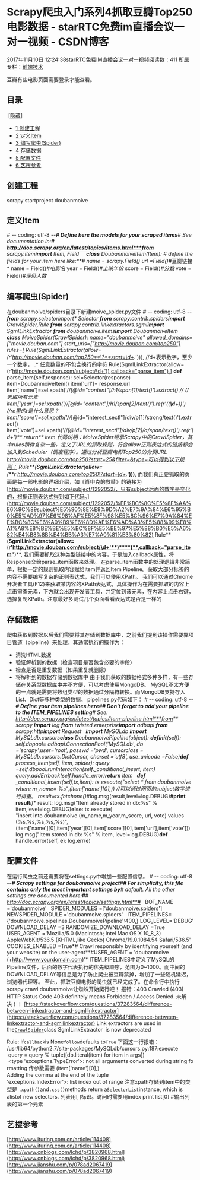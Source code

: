 # Scrapy爬虫入门系列4抓取豆瓣Top250电影数据 - starRTC免费im直播会议一对一视频 - CSDN博客
2017年11月10日 12:24:38[starRTC免费IM直播会议一对一视频](https://me.csdn.net/elesos)阅读数：411
所属专栏：[前端技术](https://blog.csdn.net/column/details/31053.html)
                
豆瓣有些电影页面需要登录才能查看。
## 目录
 [[隐藏](http://192.168.1.100/elesos_com/index.php?title=Scrapy%E7%88%AC%E8%99%AB%E5%85%A5%E9%97%A8%E7%B3%BB%E5%88%974:%E6%8A%93%E5%8F%96%E8%B1%86%E7%93%A3Top250%E7%94%B5%E5%BD%B1%E6%95%B0%E6%8D%AE#)] 
- [1 创建工程](http://192.168.1.100/elesos_com/index.php?title=Scrapy%E7%88%AC%E8%99%AB%E5%85%A5%E9%97%A8%E7%B3%BB%E5%88%974:%E6%8A%93%E5%8F%96%E8%B1%86%E7%93%A3Top250%E7%94%B5%E5%BD%B1%E6%95%B0%E6%8D%AE#.E5.88.9B.E5.BB.BA.E5.B7.A5.E7.A8.8B)
- [2 定义Item](http://192.168.1.100/elesos_com/index.php?title=Scrapy%E7%88%AC%E8%99%AB%E5%85%A5%E9%97%A8%E7%B3%BB%E5%88%974:%E6%8A%93%E5%8F%96%E8%B1%86%E7%93%A3Top250%E7%94%B5%E5%BD%B1%E6%95%B0%E6%8D%AE#.E5.AE.9A.E4.B9.89Item)
- [3 编写爬虫(Spider)](http://192.168.1.100/elesos_com/index.php?title=Scrapy%E7%88%AC%E8%99%AB%E5%85%A5%E9%97%A8%E7%B3%BB%E5%88%974:%E6%8A%93%E5%8F%96%E8%B1%86%E7%93%A3Top250%E7%94%B5%E5%BD%B1%E6%95%B0%E6%8D%AE#.E7.BC.96.E5.86.99.E7.88.AC.E8.99.AB.28Spider.29)
- [4 存储数据](http://192.168.1.100/elesos_com/index.php?title=Scrapy%E7%88%AC%E8%99%AB%E5%85%A5%E9%97%A8%E7%B3%BB%E5%88%974:%E6%8A%93%E5%8F%96%E8%B1%86%E7%93%A3Top250%E7%94%B5%E5%BD%B1%E6%95%B0%E6%8D%AE#.E5.AD.98.E5.82.A8.E6.95.B0.E6.8D.AE)
- [5 配置文件](http://192.168.1.100/elesos_com/index.php?title=Scrapy%E7%88%AC%E8%99%AB%E5%85%A5%E9%97%A8%E7%B3%BB%E5%88%974:%E6%8A%93%E5%8F%96%E8%B1%86%E7%93%A3Top250%E7%94%B5%E5%BD%B1%E6%95%B0%E6%8D%AE#.E9.85.8D.E7.BD.AE.E6.96.87.E4.BB.B6)
- [6 艺搜参考](http://192.168.1.100/elesos_com/index.php?title=Scrapy%E7%88%AC%E8%99%AB%E5%85%A5%E9%97%A8%E7%B3%BB%E5%88%974:%E6%8A%93%E5%8F%96%E8%B1%86%E7%93%A3Top250%E7%94%B5%E5%BD%B1%E6%95%B0%E6%8D%AE#.E8.89.BA.E6.90.9C.E5.8F.82.E8.80.83)
## 创建工程
scrapy startproject doubanmoive
## 定义Item
*# -*- coding: utf-8 -*-**# Define here the models for your scraped items**# See documentation in:**# http://doc.scrapy.org/en/latest/topics/items.html***from** scrapy.item**import** Item, Field
 
 
**class** DoubanmoiveItem(Item):
    *# define the fields for your item here like:**# name = scrapy.Field()*
    url =Field()*#豆瓣链接*
    name = Field()*#电影名*
    year = Field()*#上映年份*
    score = Field()*#分数*
    vote = Field()*#评价人数*
## 编写爬虫(Spider)
在doubanmoive/spiders目录下新建moive_spider.py文件
*# -*- coding: utf-8 -*-***from** scrapy.selector**import** Selector
**from** scrapy.contrib.spiders**import** CrawlSpider,Rule
**from** scrapy.contrib.linkextractors.sgml**import** SgmlLinkExtractor
**from** doubanmoive.items**import** DoubanmoiveItem
 
**class** MoiveSpider(CrawlSpider):
	name="doubanmoive"
	allowed_domains=["movie.douban.com"]
	start_urls=["http://movie.douban.com/top250"]
	rules=[
		Rule(SgmlLinkExtractor(allow=(r'http://movie.douban.com/top250**\?**start=\d+.*'))),     //d+表示数字，至少一个数字， .* 任意数量的不包含换行的字符
		Rule(SgmlLinkExtractor(allow=(r'http://movie.douban.com/subject/\d+')),callback="parse_item"),]   **def** parse_item(self,response):
		sel=Selector(response)
		item=DoubanmoiveItem()
		item['url']= response.url
		item['name']=sel.xpath('//*[@id="content"]/h1/span[1]/text()').extract()        //   //*选取所有元素
		item['year']=sel.xpath('//*[@id="content"]/h1/span[2]/text()').re(r'\((**\d**+)\)')              //re里的r是什么意思？  
		item['score']=sel.xpath('//*[@id="interest_sectl"]/div/p[1]/strong/text()').extract()
		item['vote']=sel.xpath('//*[@id="interest_sectl"]/div/p[2]/a/span/text()').re(r'\d+')**                    return** item
代码说明：MoiveSpider继承Scrapy中的CrawlSpider，其中rules稍微复杂一些，定义了URL的抓取规则，符合allow正则表达式的链接都会加入到Scheduler（调度程序）。通过分析豆瓣电影Top250的分页URL
http://movie.douban.com/top250?start=25&filter=&type=可以得到以下规则：
Rule**(**SgmlLinkExtractor**(**allow=**(**r'http://movie.douban.com/top250\?start=\d+.*'**)****)****)**,
而我们真正要抓取的页面是每一部电影的详细介绍，如《肖申克的救赎》的链接为[http://movie.douban.com/subject/1292052/，只有subject后面的数字是变化的，根据正则表达式得到如下代码。](http://movie.douban.com/subject/1292052/%EF%BC%8C%E5%8F%AA%E6%9C%89subject%E5%90%8E%E9%9D%A2%E7%9A%84%E6%95%B0%E5%AD%97%E6%98%AF%E5%8F%98%E5%8C%96%E7%9A%84%EF%BC%8C%E6%A0%B9%E6%8D%AE%E6%AD%A3%E5%88%99%E8%A1%A8%E8%BE%BE%E5%BC%8F%E5%BE%97%E5%88%B0%E5%A6%82%E4%B8%8B%E4%BB%A3%E7%A0%81%E3%80%82)
Rule**(**SgmlLinkExtractor**(**allow=**(**r'http://movie.douban.com/subject/\d+'**)****)**,callback="parse_item"**)**,
我们需要抓取这种类型链接中的内容，于是加入callback属性，将Response交给parse_item函数来处理。
在parse_item函数中的处理逻辑非常简单，根据一定的规则抓取内容赋给item并返回Item Pipeline。获取大部分标签的内容不需要编写复杂的正则表达式，我们可以使用XPath。
我们可以通过Chrome开发者工具(F12)来获取某内容的XPath表达式，具体操作为在需要抓取的内容上点击审查元素，下方就会出现开发者工具，并定位到该元素，在内容上点击右键，选择复制XPath。注意最好多测试几个页面看看表达式是否是一样的
## 存储数据
爬虫获取到数据以后我们需要将其存储到数据库中，之前我们提到该操作需要靠项目管道（pipeline）来处理，其通常执行的操作为：
- 清洗HTML数据
- 验证解析到的数据（检查项目是否包含必要的字段）
- 检查是否是重复数据（如果重复就删除）
- 将解析到的数据存储到数据库中
由于我们获取的数据格式多种多样，有一些存储在关系型数据库中并不方便，可以考虑使用MongoDB。
MySQL不太方便的一点就是需要将数组类型的数据通过分隔符转换。而MongoDB支持存入List、Dict等多种类型的数据。
pipelines.py代码如下：
*# -*- coding: utf-8 -*-**# Define your item pipelines here**#**# Don't forget to add your pipeline to the ITEM_PIPELINES setting**# See: http://doc.scrapy.org/en/latest/topics/item-pipeline.html***from** scrapy **import** log
**from** twisted.enterprise**import** adbapi
**from** scrapy.http**import** Request
 
**import** MySQLdb
**import** MySQLdb.cursors**class** DoubanmoivePipeline(object):
    **def**__init__(self):
		self.dbpool= adbapi.ConnectionPool('MySQLdb',
		db ='scrapy',user='root',
		passwd ='pwd',
		cursorclass = MySQLdb.cursors.DictCursor,
		charset ='utf8',
		use_unicode =False)**def** process_item(self, item, spider):
	    query =self.dbpool.runInteraction(self._conditional_insert, item)
	    query.addErrback(self.handle_error)**return** item
 
    **def** _conditional_insert(self,tx,item):
	    tx.execute("select * from doubanmoive where m_name= %s",(item['name'][0],))    //可以通过网页的subject数字进行排重。	    result=tx.fetchone()*#log.msg(result,level=log.DEBUG)**#print result***if** result:
			log.msg("Item already stored in db:%s" % item,level=log.DEBUG)**else**:
			tx.execute(\
			"insert into doubanmoive (m_name,m_year,m_score, url, vote) values (%s,%s,%s,%s,%s)",\
			(item['name'][0],item['year'][0],item['score'][0],item['url'],item['vote']))
			log.msg("Item stored in db: %s" % item, level=log.DEBUG)**def** handle_error(self, e):
			log.err(e)
## 配置文件
在运行爬虫之前还需要将在settings.py中增加一些配置信息。
*# -*- coding: utf-8 -*-**# Scrapy settings for doubanmoive project**#**# For simplicity, this file contains only the most important settings by**# default. All the other settings are documented here:**#**#     http://doc.scrapy.org/en/latest/topics/settings.html**#*
 
BOT_NAME ='doubanmoive'
 
SPIDER_MODULES =['doubanmoive.spiders']
NEWSPIDER_MODULE ='doubanmoive.spiders'
 
ITEM_PIPELINES={'doubanmoive.pipelines.DoubanmoivePipeline':400,}
LOG_LEVEL='DEBUG'
DOWNLOAD_DELAY =3
RANDOMIZE_DOWNLOAD_DELAY =True
USER_AGENT ='Mozilla/5.0 (Macintosh; Intel Mac OS X 10_8_3) AppleWebKit/536.5 (KHTML,like Gecko) Chrome/19.0.1084.54 Safari/536.5'
 
COOKIES_ENABLED =True*# Crawl responsibly by identifying yourself (and your website) on the user-agent**#USER_AGENT = 'doubanmoive (+http://www.yourdomain.com)'*
ITEM_PIPELINES中定义了MySQL的 Pipeline文件，后面的数字代表执行的优先级顺序，范围为0~1000。而中间的DOWNLOAD_DELAY等信息是为了防止爬虫被豆瓣禁掉，增加了一些随机延迟，浏览器代理等。
至此，抓取豆瓣电影的爬虫就已经完成了。在命令行中执行scrapy crawl doubanmoive让蜘蛛开始爬行吧！
报错：403
Crawled (403)
HTTP Status Code 403 definitely means Forbidden / Access Denied.
未解决！！
[https://stackoverflow.com/questions/37283564/difference-between-linkextractor-and-sgmllinkextractor](https://stackoverflow.com/questions/37283564/difference-between-linkextractor-and-sgmllinkextractor)
Link extractors are used in the[`CrawlSpider`](https://doc.scrapy.org/en/latest/topics/spiders.html#scrapy.spiders.CrawlSpider)class
SgmlLinkExtractor  is now deprecated 

Rule:
If`callback`is
 None`follow`defaults
 to`True`
下面这一行报错：
/usr/lib64/python2.7/site-packages/MySQLdb/cursors.py:187:execute
 query = query % tuple([db.literal(item) for item in args]) 
 <type 'exceptions.TypeError'>: not all arguments converted during string formatting
传参数需要
(item['name'][0],)
Adding the comma at the end of the tuple
'exceptions.IndexError'>: list index out of range
注意xpath存储到item中的类型是
`.xpath()`and`.css()`methods
 return a[`SelectorList`](https://doc.scrapy.org/en/latest/topics/selectors.html#scrapy.selector.SelectorList)instance,
 which is alistof
 new selectors.
列表用[ ]标识。访问时需要用index
print list[0] #输出列表的第一个元素
## 艺搜参考
[http://www.ituring.com.cn/article/114408](http://www.ituring.com.cn/article/114408)
[http://www.cnblogs.com/lchd/p/3820968.html](http://www.cnblogs.com/lchd/p/3820968.html)
[http://www.jianshu.com/p/078ad2067419](http://www.jianshu.com/p/078ad2067419)
